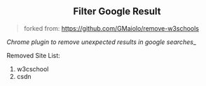 <h2 align="center">Filter Google Result</h2>

> forked from: https://github.com/GMaiolo/remove-w3schools

_Chrome plugin to remove unexpected results in google searches__

Removed Site List:

1. w3cschool
2. csdn

